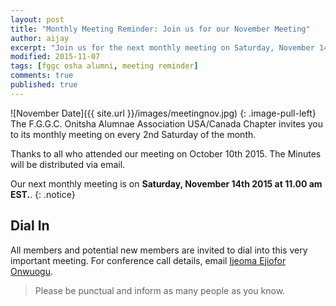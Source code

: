 ```yaml
---
layout: post
title: "Monthly Meeting Reminder: Join us for our November Meeting"
author: aijay
excerpt: "Join us for the next monthly meeting on Saturday, November 14, 2015 at 11am EST."
modified: 2015-11-07
tags: [fggc osha alumni, meeting reminder]
comments: true
published: true
---
```


![November Date]({{ site.url }}/images/meetingnov.jpg)
{: .image-pull-left} 
The F.G.G.C. Onitsha Alumnae Association USA/Canada Chapter invites you to its monthly meeting on every 2nd Saturday of the month. 

Thanks to all who attended our meeting on October 10th 2015. The Minutes will be distributed via email.

Our next monthly meeting is on **Saturday, November 14th 2015 at 11.00 am EST.**. 
{: .notice} 

## Dial In 
All members and potential new members are invited to dial into this very important meeting. For conference call details, email [Ijeoma Ejiofor Onwuogu](mailto:ijeoma.ejiofor@fggconitsha.com).

> Please be punctual and inform as many people as you know.

